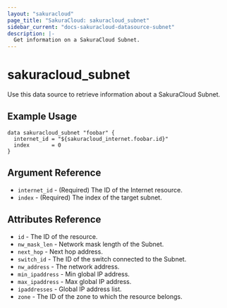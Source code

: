 ```yaml
---
layout: "sakuracloud"
page_title: "SakuraCloud: sakuracloud_subnet"
sidebar_current: "docs-sakuracloud-datasource-subnet"
description: |-
  Get information on a SakuraCloud Subnet.
---
```


# sakuracloud\_subnet

Use this data source to retrieve information about a SakuraCloud Subnet.

## Example Usage

```hcl
data sakuracloud_subnet "foobar" {
  internet_id = "${sakuracloud_internet.foobar.id}"
  index       = 0
}
```

## Argument Reference

 * `internet_id` - (Required) The ID of the Internet resource.
 * `index` - (Required) The index of the target subnet.

## Attributes Reference

* `id` - The ID of the resource.
* `nw_mask_len` - Network mask length of the Subnet.
* `next_hop` - Next hop address.
* `switch_id` - The ID of the switch connected to the Subnet.
* `nw_address` -  The network address.
* `min_ipaddress` - Min global IP address.
* `max_ipaddress` - Max global IP address.
* `ipaddresses` - Global IP address list.
* `zone` - The ID of the zone to which the resource belongs.
